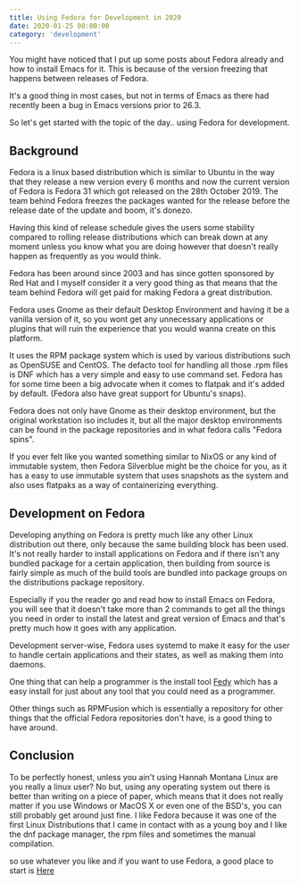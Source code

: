 ```yaml
---
title: Using Fedora for Development in 2020
date: 2020-01-25 00:00:00
category: 'development'
---
```


You might have noticed that I put up some posts about Fedora already and how to
install Emacs for it. This is because of the version freezing that happens
between releases of Fedora.

It's a good thing in most cases, but not in terms of Emacs as there had recently
been a bug in Emacs versions prior to 26.3.

So let's get started with the topic of the day.. using Fedora for development.

## Background
Fedora is a linux based distribution which is similar to Ubuntu in the way
that they release a new version every 6 months and now the current version of
Fedora is Fedora 31 which got released on the 28th October 2019. The team behind
Fedora freezes the packages wanted for the release before the release date of
the update and boom, it's donezo.

Having this kind of release schedule gives the users some stability compared to
rolling release distributions which can break down at any moment unless you know
what you are doing however that doesn't really happen as frequently as you would
think.

Fedora has been around since 2003 and has since gotten sponsored by Red Hat and
I myself consider it a very good thing as that means that the team behind Fedora
will get paid for making Fedora a great distribution.

Fedora uses Gnome as their default Desktop Environment and having it be a
vanilla version of it, so you wont get any unnecessary applications or plugins
that will ruin the experience that you would wanna create on this platform.

It uses the RPM package system which is used by various distributions such as
OpenSUSE and CentOS. The defacto tool for handling all those .rpm files is DNF
which has a very simple and easy to use command set. Fedora has for some time
been a big advocate when it comes to flatpak and it's added by default. (Fedora
also have great support for Ubuntu's snaps).

Fedora does not only have Gnome as their desktop environment, but the original
workstation iso includes it, but all the major desktop environments can be found
in the package repositories and in what fedora calls "Fedora spins".

If you ever felt like you wanted something similar to NixOS or any kind of
immutable system, then Fedora Silverblue might be the choice for you, as it has
a easy to use immutable system that uses snapshots as the system and also uses
flatpaks as a way of containerizing everything.

## Development on Fedora
Developing anything on Fedora is pretty much like any other Linux distribution
out there, only because the same building block has been used. It's not really
harder to install applications on Fedora and if there isn't any bundled package
for a certain application, then building from source is fairly simple as much of
the build tools are bundled into package groups on the distributions package
repository.

Especially if you the reader go and read how to install Emacs on Fedora, you
will see that it doesn't take more than 2 commands to get all the things you
need in order to install the latest and great version of Emacs and that's pretty
much how it goes with any application.

Development server-wise, Fedora uses systemd to make it easy for the user to
handle certain applications and their states, as well as making them into
daemons.

One thing that can help a programmer is the install tool
[Fedy](https://github.com/rpmfusion-infra/fedy) which has a easy install for
just about any tool that you could need as a programmer.

Other things such as RPMFusion which is essentially a repository for other
things that the official Fedora repositories don't have, is a good thing to have
around.

## Conclusion
To be perfectly honest, unless you ain't using Hannah Montana Linux are you
really a linux user? No but, using any operating system out there is better than
writing on a piece of paper, which means that it does not really matter if you
use Windows or MacOS X or even one of the BSD's, you can still probably get
around just fine. I like Fedora because it was one of the first Linux
Distributions that I came in contact with as a young boy and I like the dnf
package manager, the rpm files and sometimes the manual compilation.

so use whatever you like and if you want to use Fedora, a good place to start is [Here](https://getfedora.org/)
